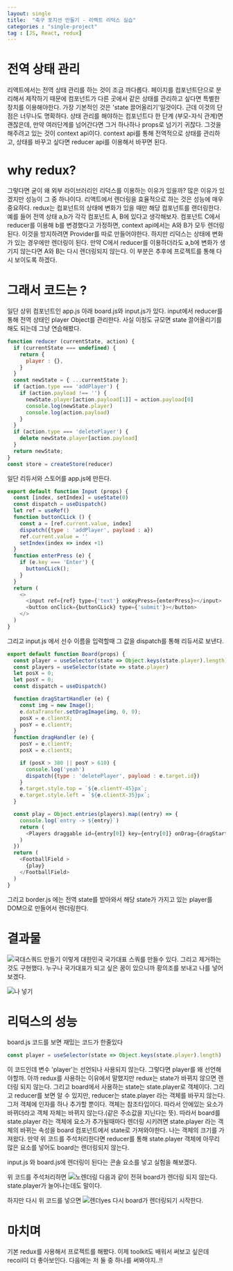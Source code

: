 ```yaml
---
layout: single
title:  "축구 포지션 만들기 - 리액트 리덕스 실습"
categories : "single-project"
tag : [JS, React, redux]
---
```


# 전역 상태 관리

리액트에서는 전역 상태 관리를 하는 것이 조금 까다롭다. 페이지를 컴포넌트단으로 분리해서 제작하기 때문에 컴포넌트가 다른 곳에서 같은 상태를 관리하고 싶다면 특별한 장치를 이용해야한다. 가장 기본적인 것은 'state 끌어올리기'일것이다. 근데 이것의 단점은 너무나도 명확하다. 상태 관리를 해야하는 컴포넌트다 한 단계 (부모-자식 관계)면 괜찮은데, 만약 여러단계를 넘어간다면 그거 하나하나 props로 넘기기 귀찮다. 그것을 해주려고 있는 것이 context api이다. context api를 통해 전역적으로 상태를 관리하고, 상태를 바꾸고 싶다면 reducer api를 이용해서 바꾸면 된다. 

# why redux?

그렇다면 굳이 왜 외부 라이브러리인 리덕스를 이용하는 이유가 있을까? 많은 이유가 있겠지만 성능이 그 중 하나이다. 리액트에서 렌더링을 효율적으로 하는 것은 성능에 매우 중요하다. redux는 컴포넌트의 상태에 변화가 있을 때만 해당 컴포넌트를 랜더링한다. 예를 들어 전역 상태 a,b가 각각 컴포넌트 A, B에 있다고 생각해보자. 컴포넌트 C에서 reducer를 이용해 b를 변경했다고 가정하면, context api에서는 A와 B가 모두 렌더링된다. 이것을 방지하려면 Provider를 따로 만들어야한다. 하지만 리덕스는 상태에 변화가 있는 경우에만 렌더링이 된다. 만약 C에서 reducer를 이용하더라도 a,b에 변화가 생기지 않는다면 A와 B는 다시 렌더링되지 않는다. 이 부분은 추후에 프로젝트를 통해 다시 보이도록 하겠다.

# 그래서 코드는 ?

일단 상위 컴포넌트인 app.js 아래 board.js와 input.js가 있다. input에서 reducer를 통해 전역 상태인 player Object를 관리한다. 사실 이정도 규모면 state 끌어올리기를 해도 되는데 그냥 연습해봤다.

```js
function reducer (currentState, action) {
  if (currentState === undefined) {
    return {
      player : {},
    }
  }
  const newState = { ...currentState };
  if (action.type === 'addPlayer') {
    if (action.payload !== '') {
      newState.player[action.payload[1]] = action.payload[0]
      console.log(newState.player)
      console.log(action.payload)
    }
  }
  if (action.type === 'deletePlayer') {
    delete newState.player[action.payload]
  }
  return newState;
}
const store = createStore(reducer)
```
일단 리듀서와 스토어를 app.js에 만든다.

```js
export default function Input (props) {
  const [index, setIndex] = useState(0)
  const dispatch = useDispatch()
  let ref = useRef()
  function buttonCLick () {
    const a = [ref.current.value, index]
    dispatch({type : 'addPlayer', payload : a}) 
    ref.current.value = ''
    setIndex(index => index +1)
  }
  function enterPress (e) {
    if (e.key === 'Enter') {
      buttonCLick(); 
    }
  }
  return (
    <>
      <input ref={ref} type={'text'} onKeyPress={enterPress}></input>
      <button onClick={buttonCLick} type={'submit'}></button>
    </>
  )
}
```
그리고 input.js 에서 선수 이름을 입력할때 그 값을 dispatch를 통해 리듀서로 보낸다.

```js
export default function Board(props) {
  const player = useSelector(state => Object.keys(state.player).length)
  const players = useSelector(state => state.player)
  let posX = 0;
  let posY = 0;
  const dispatch = useDispatch()

  function dragStartHandler (e) {
    const img = new Image();
    e.dataTransfer.setDragImage(img, 0, 0);
    posX = e.clientX;
    posY = e.clientY;
  }
  function dragHandler (e) {
    posY = e.clientY;
    posX = e.clientX;

    if (posX > 380 || posY > 610) {
      console.log('yeah')
      dispatch({type : 'deletePlayer', payload : e.target.id}) 
    }
    e.target.style.top = `${e.clientY-45}px`;
    e.target.style.left = `${e.clientX-35}px`;
  }

  const play = Object.entries(players).map((entry) => {
    console.log(`entry -> ${entry}`)
    return (
      <Players draggable id={entry[0]} key={entry[0]} onDrag={dragStartHandler} onDragEnd={dragHandler}> {entry[1]} </Players>
    )
  })
  return (
    <FootballField >
      {play}
    </FootballField>
  )
}
```
그리고 border.js 에는 전역 state를 받아와서 해당 state가 가지고 있는 player를 DOM으로 만들어서 렌더링한다.

# 결과물

 ![국대스쿼드 만들기]({{site.url}}/images/addplayer.gif)
 이렇게 대한민국 국가대표 스쿼를 만들수 있다. 그리고 제거하는 것도 구현했다. 누구나 국가대표가 되고 싶은 꿈이 있으니까 황의조를 보내고 나를 넣어보겠다. 

 ![나 넣기]({{site.url}}/images/delete.gif)

# 리덕스의 성능

board.js 코드를 보면 재밌는 코드가 한줄있다

```js
const player = useSelector(state => Object.keys(state.player).length)
```
이 코드인데 변수 'player'는 선언되나 사용되지 않는다. 그렇다면 player를 왜 선언해야할까. 아까 redux를 사용하는 이유에서 말했지만 redux는 state가 바뀌지 않으면 렌더링 되지 않는다. 그리고 board에서 사용하는 state는 state.player로 객체이다. 그리고 reducer를 보면 알 수 있지만, reducer는 state.player 라는 객체를 바꾸지 않는다. 그저 객체에 인자를 하나 추가할 뿐이다. 객체는 참조타입이다. 따라서 안에있는 요소가 바뀌더라고 객체 자체는 바뀌지 않는다.(같은 주소값을 지닌다는 뜻). 따라서 board를 state.player 라는 객체에 요소가 추가될때마다 렌더링 시키려면 state.player 라는 객체의 바뀌는 속성을 board 컴포넌트에서 state로 가져와야한다. 나는 객체의 크기를 가져왔다. 만약 위 코드를 주석처리한다면 reducer를 통해 state.player 객체에 아무리 많은 요소를 넣어도 board는 렌더링되지 않는다. 

input.js 와 board.js에 렌더링이 된다는 콘솔 요소를 넣고 실험을 해보겠다.

위 코드를 주석처리하면
 ![노렌더링]({{site.url}}/images/norender.gif)
다음과 같이 전혀 board가 렌더링 되지 않는다. state.player가 늘어나는데도 말이다.

하지만 다시 위 코드를 넣으면
 ![렌더yes]({{site.url}}/images/yesrender.gif)
다시 board가 렌더링되기 시작한다.

# 마치며 

기본 redux를 사용해서 프로젝트를 해봤다. 이제 toolkit도 배워서 써보고 싶은데 recoil이 더 좋아보인다. 다음에는 저 둘 중 하나를 써봐야지..!! 